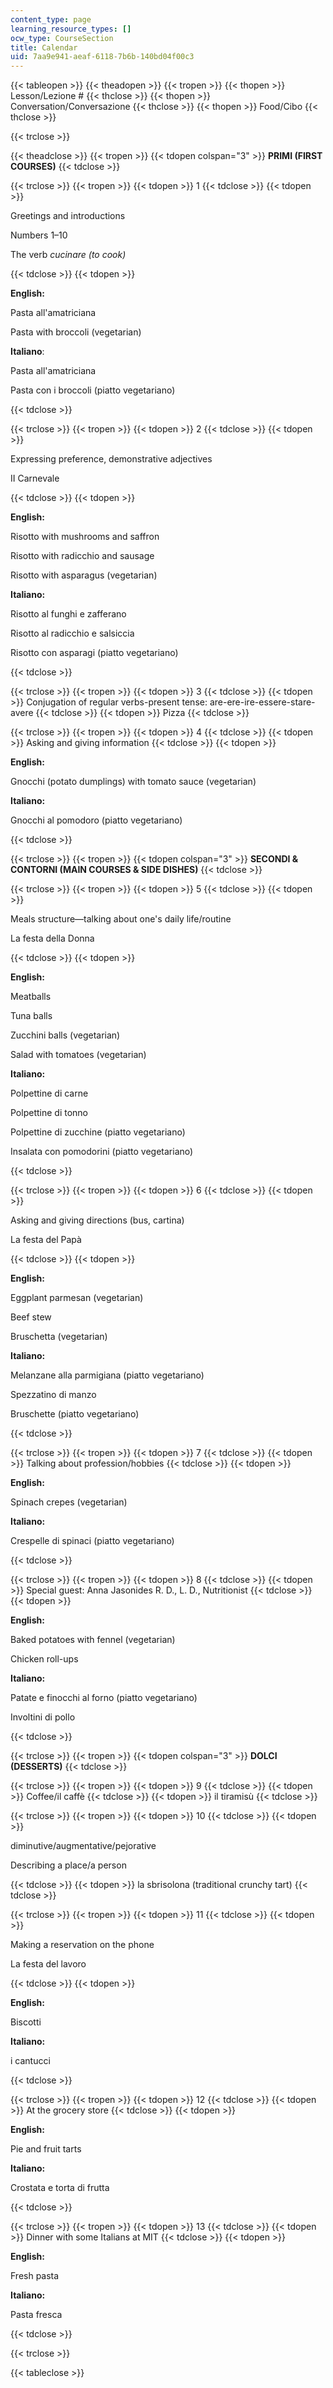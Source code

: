 ```yaml
---
content_type: page
learning_resource_types: []
ocw_type: CourseSection
title: Calendar
uid: 7aa9e941-aeaf-6118-7b6b-140bd04f00c3
---
```


{{< tableopen >}}
{{< theadopen >}}
{{< tropen >}}
{{< thopen >}}
Lesson/Lezione #
{{< thclose >}}
{{< thopen >}}
Conversation/Conversazione
{{< thclose >}}
{{< thopen >}}
Food/Cibo
{{< thclose >}}

{{< trclose >}}

{{< theadclose >}}
{{< tropen >}}
{{< tdopen colspan="3" >}}
**PRIMI (FIRST COURSES)**
{{< tdclose >}}

{{< trclose >}}
{{< tropen >}}
{{< tdopen >}}
1
{{< tdclose >}}
{{< tdopen >}}


Greetings and introductions

Numbers 1–10

The verb _cucinare (to cook)_


{{< tdclose >}}
{{< tdopen >}}


**English:**

Pasta all'amatriciana

Pasta with broccoli (vegetarian)

**Italiano**:

Pasta all'amatriciana

Pasta con i broccoli (piatto vegetariano)


{{< tdclose >}}

{{< trclose >}}
{{< tropen >}}
{{< tdopen >}}
2
{{< tdclose >}}
{{< tdopen >}}


Expressing preference, demonstrative adjectives

II Carnevale


{{< tdclose >}}
{{< tdopen >}}


**English:**

Risotto with mushrooms and saffron

Risotto with radicchio and sausage

Risotto with asparagus (vegetarian)

**Italiano:**

Risotto al funghi e zafferano

Risotto al radicchio e salsiccia

Risotto con asparagi (piatto vegetariano)


{{< tdclose >}}

{{< trclose >}}
{{< tropen >}}
{{< tdopen >}}
3
{{< tdclose >}}
{{< tdopen >}}
Conjugation of regular verbs-present tense: are-ere-ire-essere-stare-avere
{{< tdclose >}}
{{< tdopen >}}
Pizza
{{< tdclose >}}

{{< trclose >}}
{{< tropen >}}
{{< tdopen >}}
4
{{< tdclose >}}
{{< tdopen >}}
Asking and giving information
{{< tdclose >}}
{{< tdopen >}}


**English:**

Gnocchi (potato dumplings) with tomato sauce (vegetarian)

**Italiano:**

Gnocchi al pomodoro (piatto vegetariano)


{{< tdclose >}}

{{< trclose >}}
{{< tropen >}}
{{< tdopen colspan="3" >}}
**SECONDI & CONTORNI (MAIN COURSES & SIDE DISHES)**
{{< tdclose >}}

{{< trclose >}}
{{< tropen >}}
{{< tdopen >}}
5
{{< tdclose >}}
{{< tdopen >}}


Meals structure—talking about one's daily life/routine

La festa della Donna


{{< tdclose >}}
{{< tdopen >}}


**English:**

Meatballs

Tuna balls

Zucchini balls (vegetarian)

Salad with tomatoes (vegetarian)

**Italiano:**

Polpettine di carne

Polpettine di tonno

Polpettine di zucchine (piatto vegetariano) 

Insalata con pomodorini (piatto vegetariano)


{{< tdclose >}}

{{< trclose >}}
{{< tropen >}}
{{< tdopen >}}
6
{{< tdclose >}}
{{< tdopen >}}


Asking and giving directions (bus, cartina)

La festa del Papà


{{< tdclose >}}
{{< tdopen >}}


**English:**

Eggplant parmesan (vegetarian)

Beef stew

Bruschetta (vegetarian)

**Italiano:**

Melanzane alla parmigiana (piatto vegetariano)

Spezzatino di manzo

Bruschette (piatto vegetariano)


{{< tdclose >}}

{{< trclose >}}
{{< tropen >}}
{{< tdopen >}}
7
{{< tdclose >}}
{{< tdopen >}}
Talking about profession/hobbies
{{< tdclose >}}
{{< tdopen >}}


**English:**

Spinach crepes (vegetarian)

**Italiano:**

Crespelle di spinaci (piatto vegetariano)


{{< tdclose >}}

{{< trclose >}}
{{< tropen >}}
{{< tdopen >}}
8
{{< tdclose >}}
{{< tdopen >}}
Special guest: Anna Jasonides R. D., L. D., Nutritionist
{{< tdclose >}}
{{< tdopen >}}


**English:**

Baked potatoes with fennel (vegetarian)

Chicken roll-ups

**Italiano:**

Patate e finocchi al forno (piatto vegetariano)

Involtini di pollo


{{< tdclose >}}

{{< trclose >}}
{{< tropen >}}
{{< tdopen colspan="3" >}}
**DOLCI (DESSERTS)**
{{< tdclose >}}

{{< trclose >}}
{{< tropen >}}
{{< tdopen >}}
9
{{< tdclose >}}
{{< tdopen >}}
Coffee/il caffè
{{< tdclose >}}
{{< tdopen >}}
il tiramisù
{{< tdclose >}}

{{< trclose >}}
{{< tropen >}}
{{< tdopen >}}
10
{{< tdclose >}}
{{< tdopen >}}


diminutive/augmentative/pejorative 

Describing a place/a person


{{< tdclose >}}
{{< tdopen >}}
la sbrisolona (traditional crunchy tart)
{{< tdclose >}}

{{< trclose >}}
{{< tropen >}}
{{< tdopen >}}
11
{{< tdclose >}}
{{< tdopen >}}


Making a reservation on the phone

La festa del lavoro


{{< tdclose >}}
{{< tdopen >}}


**English:**

Biscotti

**Italiano:**

i cantucci


{{< tdclose >}}

{{< trclose >}}
{{< tropen >}}
{{< tdopen >}}
12
{{< tdclose >}}
{{< tdopen >}}
At the grocery store
{{< tdclose >}}
{{< tdopen >}}


**English:**

Pie and fruit tarts

**Italiano:**

Crostata e torta di frutta


{{< tdclose >}}

{{< trclose >}}
{{< tropen >}}
{{< tdopen >}}
13
{{< tdclose >}}
{{< tdopen >}}
Dinner with some Italians at MIT
{{< tdclose >}}
{{< tdopen >}}


**English:**

Fresh pasta

**Italiano:**

Pasta fresca


{{< tdclose >}}

{{< trclose >}}

{{< tableclose >}}